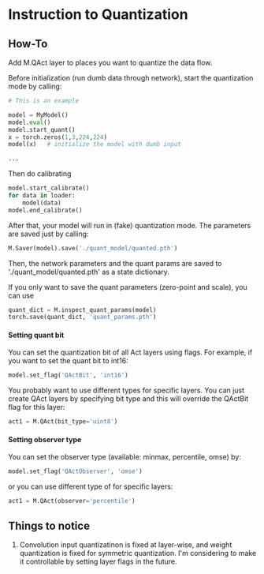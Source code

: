 # Instruction to Quantization 

## How-To

Add M.QAct layer to places you want to quantize the data flow. 

Before initialization (run dumb data through network), start the quantization mode by calling:

```python
# This is an example 

model = MyModel()
model.eval()
model.start_quant()
x = torch.zeros(1,3,224,224)
model(x)   # initialize the model with dumb input 

...

```

Then do calibrating 

```python
model.start_calibrate()
for data in loader:
    model(data)
model.end_calibrate()
```

After that, your model will run in (fake) quantization mode. The parameters are saved just by calling: 

```python
M.Saver(model).save('./quant_model/quanted.pth')
```

Then, the network parameters and the quant params are saved to './quant_model/quanted.pth' as a state dictionary. 

If you only want to save the quant parameters (zero-point and scale), you can use

```python 
quant_dict = M.inspect_quant_params(model)
torch.save(quant_dict, 'quant_params.pth')
```

#### Setting quant bit 

You can set the quantization bit of all Act layers using flags. For example, if you want to set the quant bit to int16:

```python
model.set_flag('QActBit', 'int16')
```

You probably want to use different types for specific layers. You can just create QAct layers by specifying bit type and this will override the QActBit flag for this layer: 

```python
act1 = M.QAct(bit_type='uint8')
```

#### Setting observer type 

You can set the observer type (available: minmax, percentile, omse) by:

```python
model.set_flag('QActObserver', 'omse')
```

or you can use different type of for specific layers:

```python
act1 = M.QAct(observer='percentile')
```

## Things to notice 

1. Convolution input quantizatinon is fixed at layer-wise, and weight quantization is fixed for symmetric quantization. I'm considering to make it controllable by setting layer flags in the future. 

